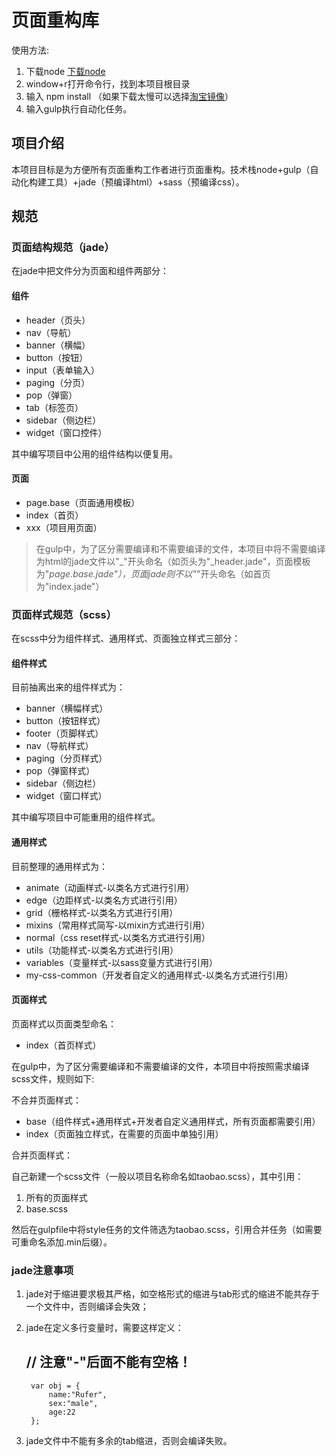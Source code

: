 # 页面重构库

使用方法:

1. 下载node [下载node](http://nodejs.cn/download/)
2. window+r打开命令行，找到本项目根目录
3. 输入 npm install （如果下载太慢可以选择[淘宝镜像](https://segmentfault.com/n/1330000009480793)）
4. 输入gulp执行自动化任务。 

## 项目介绍

本项目目标是为方便所有页面重构工作者进行页面重构。技术栈node+gulp（自动化构建工具）+jade（预编译html）+sass（预编译css）。

## 规范

### 页面结构规范（jade）

在jade中把文件分为页面和组件两部分：

#### 组件

* header（页头）
* nav（导航）
* banner（横幅）
* button（按钮）
* input（表单输入）
* paging（分页）
* pop（弹窗）
* tab（标签页）
* sidebar（侧边栏）
* widget（窗口控件）

其中编写项目中公用的组件结构以便复用。

#### 页面

* page.base（页面通用模板）
* index（首页）
* xxx（项目用页面）


> 在gulp中，为了区分需要编译和不需要编译的文件，本项目中将不需要编译为html的jade文件以"_"开头命名（如页头为"_header.jade"，页面模板为"_page.base.jade"），页面jade则不以"_"开头命名（如首页为"index.jade"）

### 页面样式规范（scss）

在scss中分为组件样式、通用样式、页面独立样式三部分：

#### 组件样式

目前抽离出来的组件样式为：

* banner（横幅样式）
* button（按钮样式）
* footer（页脚样式）
* nav（导航样式）
* paging（分页样式）
* pop（弹窗样式）
* sidebar（侧边栏）
* widget（窗口样式）

其中编写项目中可能重用的组件样式。

#### 通用样式

目前整理的通用样式为：

* animate（动画样式-以类名方式进行引用）
* edge（边距样式-以类名方式进行引用）
* grid（栅格样式-以类名方式进行引用）
* mixins（常用样式简写-以mixin方式进行引用）
* normal（css reset样式-以类名方式进行引用）
* utils（功能样式-以类名方式进行引用）
* variables（变量样式-以sass变量方式进行引用）
* my-css-common（开发者自定义的通用样式-以类名方式进行引用）

#### 页面样式

页面样式以页面类型命名：

* index（首页样式）


在gulp中，为了区分需要编译和不需要编译的文件，本项目中将按照需求编译scss文件，规则如下:

不合并页面样式：

* base（组件样式+通用样式+开发者自定义通用样式，所有页面都需要引用）
* index（页面独立样式，在需要的页面中单独引用）

合并页面样式：

自己新建一个scss文件（一般以项目名称命名如taobao.scss），其中引用：

1. 所有的页面样式
2. base.scss

然后在gulpfile中将style任务的文件筛选为taobao.scss，引用合并任务（如需要可重命名添加.min后缀）。

### jade注意事项

1. jade对于缩进要求极其严格，如空格形式的缩进与tab形式的缩进不能共存于一个文件中，否则编译会失效；
2. jade在定义多行变量时，需要这样定义：
	
	// 注意"-"后面不能有空格！
	-
		var obj = {
			name:"Rufer",
			sex:"male",
			age:22
		};

3. jade文件中不能有多余的tab缩进，否则会编译失败。


